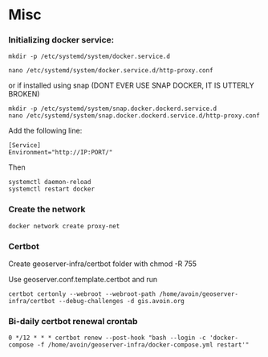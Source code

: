 # Misc

### Initializing docker service:

    mkdir -p /etc/systemd/system/docker.service.d

    nano /etc/systemd/system/docker.service.d/http-proxy.conf


or if installed using snap (DONT EVER USE SNAP DOCKER, IT IS UTTERLY BROKEN)

    mkdir -p /etc/systemd/system/snap.docker.dockerd.service.d
    nano /etc/systemd/system/snap.docker.dockerd.service.d/http-proxy.conf


Add the following line:

    [Service]
    Environment="http://IP:PORT/"

Then

    systemctl daemon-reload
    systemctl restart docker

### Create the network

    docker network create proxy-net

### Certbot
Create geoserver-infra/certbot folder with chmod -R 755

Use geoserver.conf.template.certbot and run

    certbot certonly --webroot --webroot-path /home/avoin/geoserver-infra/certbot --debug-challenges -d gis.avoin.org

### Bi-daily certbot renewal crontab

    0 */12 * * * certbot renew --post-hook "bash --login -c 'docker-compose -f /home/avoin/geoserver-infra/docker-compose.yml restart'"
